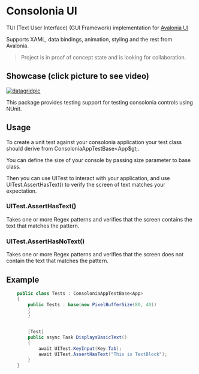 # Consolonia UI

TUI (Text User Interface) (GUI Framework) implementation for [Avalonia UI](https://github.com/AvaloniaUI)

Supports XAML, data bindings, animation, styling and the rest from Avalonia.

> Project is in proof of concept state and is looking for collaboration.

## Showcase (click picture to see video)
[![datagridpic](https://user-images.githubusercontent.com/10516222/141980173-4eb4057a-6996-45bf-83f6-931316c98d88.png)](https://youtu.be/ttgZmbruk3Y)

This package provides testing support for testing consolonia controls using NUnit.

## Usage
To create a unit test against your consolonia application your test class should derive from ConsoloniaAppTestBase&lt;App$gt;.

You can define the size of your console by passing size parameter to base class.

Then you can use UITest to interact with your application, and use UITest.AssertHasText() to verify the screen of text matches your expectation.

### UITest.AssertHasText()
Takes one or more Regex patterns and verifies that the screen contains the text that matches the pattern.

### UITest.AssertHasNoText()
Takes one or more Regex patterns and verifies that the screen does not contain the text that matches the pattern.

## Example
```csharp
    public class Tests : ConsoloniaAppTestBase<App>
    {
        public Tests : base(new PixelBufferSize(80, 40))
        {
        }


        [Test]
        public async Task DisplaysBasicText()
        {
            await UITest.KeyInput(Key.Tab);
            await UITest.AssertHasText("This is TextBlock");
        }
    }
```
